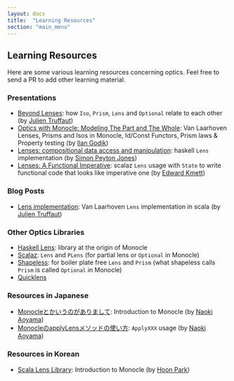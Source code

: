 ```yaml
---
layout: docs
title:  "Learning Resources"
section: "main_menu"
---
```


## Learning Resources

Here are some various learning resources concerning optics. Feel free to send a PR to add other learning material.

### Presentations
-   [Beyond Lenses](https://www.youtube.com/watch?v=6nyGVgGEKdA): how `Iso`, `Prism`, `Lens` and `Optional`
relate to each other (by [Julien Truffaut](https://github.com/julien-truffaut))
-   [Optics with Monocle: Modeling The Part and The Whole](https://www.youtube.com/watch?v=NvCcNM2vp3k): Van Laarhoven Lenses, Prisms and Isos in Monocle, Id/Const Functors, Prism laws & Property testing
(by [Ilan Godik](https://github.com/NightRa))
-   [Lenses: compositional data access and manipulation](https://skillsmatter.com/skillscasts/4251-lenses-compositional-data-access-and-manipulation):
haskell `Lens` implementation (by [Simon Peyton Jones](https://github.com/simonpj))
-   [Lenses: A Functional Imperative](https://www.youtube.com/watch?v=efv0SQNde5Q): scalaz `Lens` usage with `State` to write
functional code that looks like imperative one (by [Edward Kmett](https://github.com/ekmett))

### Blog Posts
-   [Lens implementation](http://functional-wizardry.blogspot.co.uk/2014/02/lens-implementation-part-1.html): Van Laarhoven
`Lens` implementation in scala (by [Julien Truffaut](https://github.com/julien-truffaut))

### Other Optics Libraries
-    [Haskell Lens](http://hackage.haskell.org/package/lens): library at the origin of Monocle
-    [Scalaz](https://github.com/scalaz/scalaz): `Lens` and `PLens` (for partial lens or `Optional` in Monocle)
-    [Shapeless](https://github.com/milessabin/shapeless): for boiler plate free `Lens` and `Prism` (what shapeless calls
`Prism` is called `Optional` in Monocle)
-    [Quicklens](https://github.com/adamw/quicklens)

### Resources in Japanese
-    [Monocleとかいうのがありまして](http://aoino.hatenablog.com/entry/2014/12/23/050932): Introduction to Monocle
(by [Naoki Aoyama](https://github.com/aoiroaoino))
-    [MonocleのapplyLensメソッドの使い方](http://aoino.hatenablog.com/entry/2015/06/15/012432): `ApplyXXX` usage
(by [Naoki Aoyama](https://github.com/aoiroaoino))

### Resources in Korean
-    [Scala Lens Library](http://1ambda.github.io/scala-monocle-tutorial/): Introduction to Monocle (by [Hoon Park](https://github.com/1ambda))
